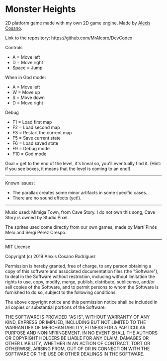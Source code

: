 # Monster Heights
2D platform game made with my own 2D game engine.
Made by [Alexis Cosano](https://github.com/AlexisCosano).

Link to the repository: https://github.com/MrAlcoro/DevCodex

Controls

- A = Move left
- D = Move right
- Space = Jump

When in God mode:

- A = Move left
- W = Move up
- S = Move down
- D = Move right

Debug
- F1 = Load first map
- F2 = Load second map
- F3 = Restart the current map
- F5 = Save current state
- F6 = Load saved state
- F9 = Debug mode
- F10 = God mode

Goal = get to the end of the level, it's lineal so, you'll eventually find it. (Hint: if you see boxes, it means that the level is coming to an end!)

----------------------------------------------------------------------

Known issues:

- The parallax creates some minor artifacts in some specific cases.
- There are no sound effects (yet!).

----------------------------------------------------------------------

Music used: Mimiga Town, from Cave Story. I do not own this song, Cave Story is owned by Studio Pixel.

The sprites used come directly from our own games, made by Martí Pinós Melo and Sergi Pérez Crespo.

--------------------------------------------------------------------------
MIT License

Copyright (c) 2019 Alexis Cosano Rodríguez 

Permission is hereby granted, free of charge, to any person obtaining a copy
of this software and associated documentation files (the "Software"), to deal
in the Software without restriction, including without limitation the rights
to use, copy, modify, merge, publish, distribute, sublicense, and/or sell
copies of the Software, and to permit persons to whom the Software is
furnished to do so, subject to the following conditions:

The above copyright notice and this permission notice shall be included in all
copies or substantial portions of the Software.

THE SOFTWARE IS PROVIDED "AS IS", WITHOUT WARRANTY OF ANY KIND, EXPRESS OR
IMPLIED, INCLUDING BUT NOT LIMITED TO THE WARRANTIES OF MERCHANTABILITY,
FITNESS FOR A PARTICULAR PURPOSE AND NONINFRINGEMENT. IN NO EVENT SHALL THE
AUTHORS OR COPYRIGHT HOLDERS BE LIABLE FOR ANY CLAIM, DAMAGES OR OTHER
LIABILITY, WHETHER IN AN ACTION OF CONTRACT, TORT OR OTHERWISE, ARISING FROM,
OUT OF OR IN CONNECTION WITH THE SOFTWARE OR THE USE OR OTHER DEALINGS IN THE
SOFTWARE.
